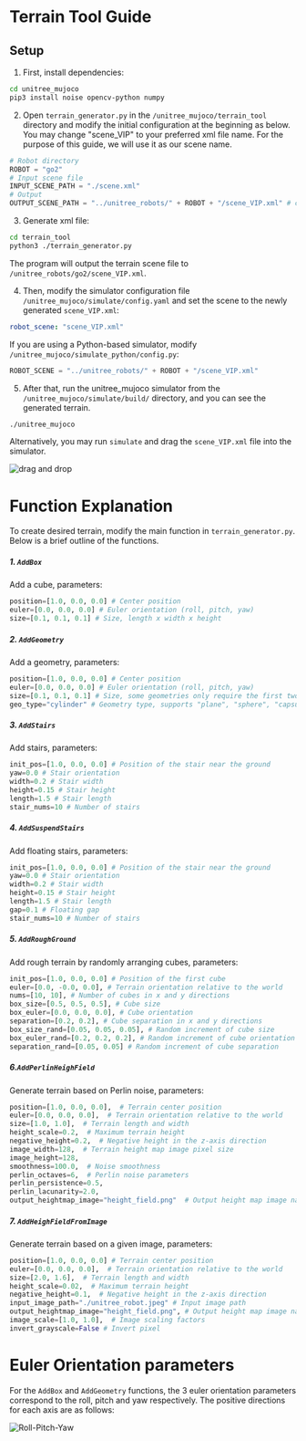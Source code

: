 # Terrain Tool Guide
## Setup
1. First, install dependencies:
```bash
cd unitree_mujoco
pip3 install noise opencv-python numpy
```
2. Open `terrain_generator.py` in the `/unitree_mujoco/terrain_tool` directory and modify the initial configuration at the beginning as below. You may change "scene_VIP" to your preferred xml file name. For the purpose of this guide, we will use it as our scene name.
```python
# Robot directory
ROBOT = "go2"
# Input scene file
INPUT_SCENE_PATH = "./scene.xml"
# Output
OUTPUT_SCENE_PATH = "../unitree_robots/" + ROBOT + "/scene_VIP.xml" # change name here
```
3. Generate xml file:
```bash
cd terrain_tool
python3 ./terrain_generator.py
```
The program will output the terrain scene file to `/unitree_robots/go2/scene_VIP.xml`. 

4. Then, modify the simulator configuration file `/unitree_mujoco/simulate/config.yaml` and set the scene to the newly generated `scene_VIP.xml`:
```yaml
robot_scene: "scene_VIP.xml"
```
If you are using a Python-based simulator, modify `/unitree_mujoco/simulate_python/config.py`:
```python
ROBOT_SCENE = "../unitree_robots/" + ROBOT + "/scene_VIP.xml" 
```
5. After that, run the unitree_mujoco simulator from the `/unitree_mujoco/simulate/build/` directory, and you can see the generated terrain. 
```bash
./unitree_mujoco
```
Alternatively, you may run `simulate` and drag the `scene_VIP.xml` file into the simulator.

![drag and drop](https://github.com/a-marugan/AI4Everyone-Rescue/assets/10972892/ead4eeb2-ad1f-4323-88db-a81049b2d372)


# Function Explanation
To create desired terrain, modify the main function in `terrain_generator.py`. Below is a brief outline of the functions.
##### 1. `AddBox`
Add a cube, parameters:
```python
position=[1.0, 0.0, 0.0] # Center position
euler=[0.0, 0.0, 0.0] # Euler orientation (roll, pitch, yaw)
size=[0.1, 0.1, 0.1] # Size, length x width x height
``` 
##### 2. `AddGeometry`
Add a geometry, parameters:
```python
position=[1.0, 0.0, 0.0] # Center position
euler=[0.0, 0.0, 0.0] # Euler orientation (roll, pitch, yaw)
size=[0.1, 0.1, 0.1] # Size, some geometries only require the first two parameters
geo_type="cylinder" # Geometry type, supports "plane", "sphere", "capsule", "ellipsoid", "cylinder", "box"
``` 
##### 3. `AddStairs`
Add stairs, parameters:
```python
init_pos=[1.0, 0.0, 0.0] # Position of the stair near the ground
yaw=0.0 # Stair orientation
width=0.2 # Stair width
height=0.15 # Stair height
length=1.5 # Stair length
stair_nums=10 # Number of stairs
```
##### 4. `AddSuspendStairs`
Add floating stairs, parameters:
```python
init_pos=[1.0, 0.0, 0.0] # Position of the stair near the ground
yaw=0.0 # Stair orientation
width=0.2 # Stair width
height=0.15 # Stair height
length=1.5 # Stair length
gap=0.1 # Floating gap
stair_nums=10 # Number of stairs
```
##### 5. `AddRoughGround`
Add rough terrain by randomly arranging cubes, parameters:
```python
init_pos=[1.0, 0.0, 0.0] # Position of the first cube
euler=[0.0, -0.0, 0.0], # Terrain orientation relative to the world
nums=[10, 10], # Number of cubes in x and y directions
box_size=[0.5, 0.5, 0.5], # Cube size
box_euler=[0.0, 0.0, 0.0], # Cube orientation
separation=[0.2, 0.2], # Cube separation in x and y directions
box_size_rand=[0.05, 0.05, 0.05], # Random increment of cube size
box_euler_rand=[0.2, 0.2, 0.2], # Random increment of cube orientation
separation_rand=[0.05, 0.05] # Random increment of cube separation
```

##### 6.`AddPerlinHeighField`
Generate terrain based on Perlin noise, parameters:
```python
position=[1.0, 0.0, 0.0],  # Terrain center position
euler=[0.0, 0.0, 0.0],  # Terrain orientation relative to the world
size=[1.0, 1.0],  # Terrain length and width
height_scale=0.2,  # Maximum terrain height
negative_height=0.2,  # Negative height in the z-axis direction
image_width=128,  # Terrain height map image pixel size
image_height=128,
smoothness=100.0,  # Noise smoothness
perlin_octaves=6,  # Perlin noise parameters
perlin_persistence=0.5,
perlin_lacunarity=2.0,
output_heightmap_image="height_field.png"  # Output height map image name
```

##### 7. `AddHeighFieldFromImage`
Generate terrain based on a given image, parameters:
```python
position=[1.0, 0.0, 0.0] # Terrain center position
euler=[0.0, 0.0, 0.0],  # Terrain orientation relative to the world
size=[2.0, 1.6],  # Terrain length and width
height_scale=0.02,  # Maximum terrain height
negative_height=0.1,  # Negative height in the z-axis direction
input_image_path="./unitree_robot.jpeg" # Input image path
output_heightmap_image="height_field.png", # Output height map image name
image_scale=[1.0, 1.0],  # Image scaling factors
invert_grayscale=False # Invert pixel
```

# Euler Orientation parameters
For the `AddBox` and `AddGeometry` functions, the 3 euler orientation parameters correspond to the roll, pitch and yaw respectively. The positive directions for each axis are as follows:

![Roll-Pitch-Yaw](https://github.com/a-marugan/AI4Everyone-Rescue/assets/10972892/c87b6f6a-505a-4ab5-a75b-0312c0da49c0)



